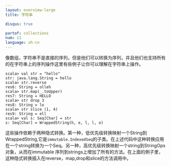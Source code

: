 ```yaml
---
layout: overview-large
title: 字符串

disqus: true

partof: collections
num: 11
language: zh-cn
---
```


像数组，字符串不是直接的序列，但是他们可以转换为序列，并且他们也支持所有的在字符串上的序列操作这里有些例子让你可以理解在字符串上操作。

    scala> val str = "hello"
    str: java.lang.String = hello
    scala> str.reverse
    res6: String = olleh
    scala> str.map(_.toUpper)
    res7: String = HELLO
    scala> str drop 3 
    res8: String = lo
    scala> str slice (1, 4)
    res9: String = ell
    scala> val s: Seq[Char] = str
    s: Seq[Char] = WrappedString(h, e, l, l, o)

这些操作依赖于两种隐式转换。第一种，低优先级转换映射一个String到WrappedString,它是`immutable.IndexedSeq`的子类。在上述代码中这种转换应用在一个string转换为一个Seq。另一种，高优先级转换映射一个string到StringOps 对象，从而在immutable 序列到strings上增加了所有的方法。在上面的例子里，这种隐式转换插入在reverse，map,drop和slice的方法调用中。

